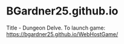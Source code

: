 # BGardner25.github.io

Title - Dungeon Delve.
To launch game:
https://bgardner25.github.io/WebHostGame/

